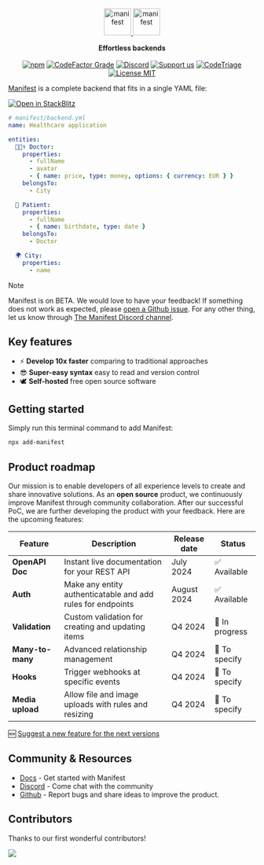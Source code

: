 <br>
<p align="center">
  <a href="https://manifest.build/#gh-light-mode-only">
    <img alt="manifest" src="https://manifest.build/assets/images/logo-transparent.svg" height="55px" alt="Manifest logo" title="Manifest - Effortless backends" />
  </a>
  <a href="https://manifest.build/#gh-dark-mode-only">
    <img alt="manifest" src="https://manifest.build/assets/images/logo-light.svg" height="55px" alt="Manifest logo" title="Manifest - Effortless backends" />
  </a>
</p>

<p align='center'>
<strong>Effortless backends</strong>
<br><br>
  <a href="https://www.npmjs.com/package/manifest" target="_blank"><img alt="npm" src="https://img.shields.io/npm/v/manifest"></a>
  <a href="https://www.codefactor.io/repository/github/mnfst/manifest" target="_blank"><img alt="CodeFactor Grade" src="https://img.shields.io/codefactor/grade/github/mnfst/manifest"></a>
  <a href="https://discord.com/invite/FepAked3W7" target="_blank"><img alt="Discord" src="https://img.shields.io/discord/1089907785178812499?label=discord"></a>
  <a href="https://opencollective.com/mnfst"  target="_blank"><img src="https://img.shields.io/badge/Support%20us-Open%20Collective-41B883.svg" alt="Support us"></a>
  <a href="https://www.codetriage.com/mnfst/manifest" target="_blank"><img alt="CodeTriage" src="https://www.codetriage.com/mnfst/manifest/badges/users.svg"></a>
  <a href="https://github.com/mnfst/manifest/blob/develop/LICENSE" target="_blank"><img alt="License MIT" src="https://img.shields.io/badge/licence-MIT-green"></a>
  <br>
</p>

[Manifest](https://manifest.build) is a complete backend that fits in a single YAML file:

<a href="https://stackblitz.com/fork/github/mnfst/manifest/tree/master/examples/main-demo?file=manifest/backend.yml" target="_blank"><img alt="Open in StackBlitz" src="https://developer.stackblitz.com/img/open_in_stackblitz.svg"></a>

```yaml
# manifest/backend.yml
name: Healthcare application

entities:
  👩🏾‍⚕️ Doctor:
    properties:
      - fullName
      - avatar
      - { name: price, type: money, options: { currency: EUR } }
    belongsTo:
      - City

  🤒 Patient:
    properties:
      - fullName
      - { name: birthdate, type: date }
    belongsTo:
      - Doctor

  🌍 City:
    properties:
      - name
```

> [!NOTE]  
> Manifest is on BETA. We would love to have your feedback! If something does not work as expected, please [open a Github issue](https://github.com/mnfst/manifest/issues/new/choose). For any other thing, let us know through [The Manifest Discord channel](https://discord.com/invite/FepAked3W7).

## Key features

- ⚡ **Develop 10x faster** comparing to traditional approaches
- 😎 **Super-easy syntax** easy to read and version control
- 🕊️ **Self-hosted** free open source software

## Getting started

Simply run this terminal command to add Manifest:

```bash
npx add-manifest
```

## Product roadmap

Our mission is to enable developers of all experience levels to create and share innovative solutions. As an **open source** product, we continuously improve Manifest through community collaboration. After our successful PoC, we are further developing the product with your feedback. Here are the upcoming features:

| Feature          | Description                                                 | Release date | Status         |
| ---------------- | ----------------------------------------------------------- | ------------ | -------------- |
| **OpenAPI Doc**  | Instant live documentation for your REST API                | July 2024    | ✅ Available   |
| **Auth**         | Make any entity authenticatable and add rules for endpoints | August 2024  | ✅ Available   |
| **Validation**   | Custom validation for creating and updating items           | Q4 2024      | 🚧 In progress |
| **Many-to-many** | Advanced relationship management                            | Q4 2024      | 📝 To specify  |
| **Hooks**        | Trigger webhooks at specific events                         | Q4 2024      | 📝 To specify  |
| **Media upload** | Allow file and image uploads with rules and resizing        | Q4 2024      | 📝 To specify  |

🆕 [Suggest a new feature for the next versions](https://github.com/mnfst/manifest/discussions/new?category=feature-request)

## Community & Resources

- [Docs](https://manifest.build/docs) - Get started with Manifest
- [Discord](https://discord.gg/FepAked3W7) - Come chat with the community
- [Github](https://github.com/mnfst/manifest/issues) - Report bugs and share ideas to improve the product.

## Contributors

Thanks to our first wonderful contributors!

<a href="https://github.com/mnfst/manifest/graphs/contributors">
  <img src="https://contrib.rocks/image?repo=mnfst/manifest" />
</a>
